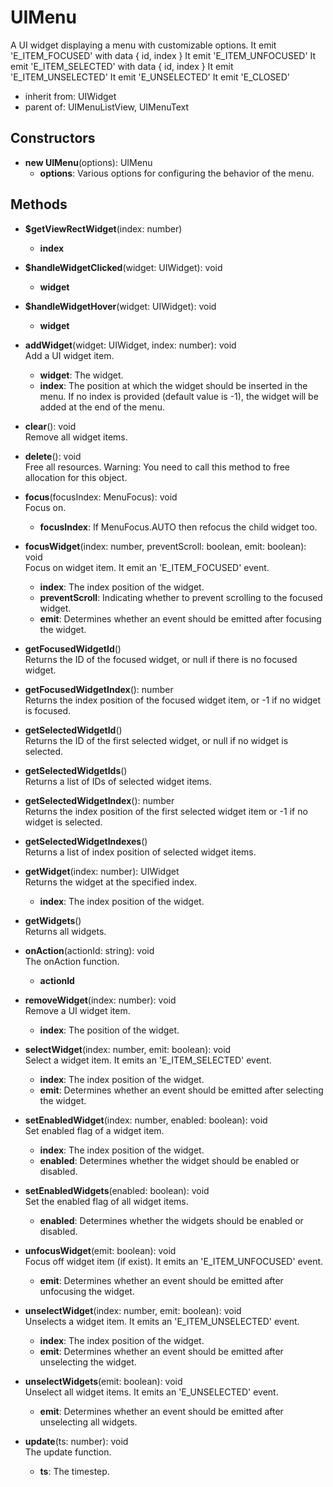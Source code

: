 # UIMenu

A UI widget displaying a menu with customizable options.
It emit 'E_ITEM_FOCUSED' with data { id, index }
It emit 'E_ITEM_UNFOCUSED'
It emit 'E_ITEM_SELECTED' with data { id, index }
It emit 'E_ITEM_UNSELECTED'
It emit 'E_UNSELECTED'
It emit 'E_CLOSED'
- inherit from: UIWidget
- parent of: UIMenuListView, UIMenuText
## Constructors
- **new UIMenu**(options): UIMenu   
   - **options**: Various options for configuring the behavior of the menu.
## Methods
- **$getViewRectWidget**(index: number)   
   - **index**

- **$handleWidgetClicked**(widget: UIWidget): void   
   - **widget**

- **$handleWidgetHover**(widget: UIWidget): void   
   - **widget**

- **addWidget**(widget: UIWidget, index: number): void   
Add a UI widget item.
   - **widget**: The widget.
   - **index**: The position at which the widget should be inserted in the menu. If no index is
provided (default value is -1), the widget will be added at the end of the menu.

- **clear**(): void   
Remove all widget items.

- **delete**(): void   
Free all resources.
Warning: You need to call this method to free allocation for this object.

- **focus**(focusIndex: MenuFocus): void   
Focus on.
   - **focusIndex**: If MenuFocus.AUTO then refocus the child widget too.

- **focusWidget**(index: number, preventScroll: boolean, emit: boolean): void   
Focus on widget item.
It emit an 'E_ITEM_FOCUSED' event.
   - **index**: The index position of the widget.
   - **preventScroll**: Indicating whether to prevent scrolling to the focused widget.
   - **emit**: Determines whether an event should be emitted after focusing the widget.

- **getFocusedWidgetId**()   
Returns the ID of the focused widget, or null if there is no focused widget.

- **getFocusedWidgetIndex**(): number   
Returns the index position of the focused widget item, or -1 if no widget is focused.

- **getSelectedWidgetId**()   
Returns the ID of the first selected widget, or null if no widget is selected.

- **getSelectedWidgetIds**()   
Returns a list of IDs of selected widget items.

- **getSelectedWidgetIndex**(): number   
Returns the index position of the first selected widget item or -1 if no widget is selected.

- **getSelectedWidgetIndexes**()   
Returns a list of index position of selected widget items.

- **getWidget**(index: number): UIWidget   
Returns the widget at the specified index.
   - **index**: The index position of the widget.

- **getWidgets**()   
Returns all widgets.

- **onAction**(actionId: string): void   
The onAction function.
   - **actionId**

- **removeWidget**(index: number): void   
Remove a UI widget item.
   - **index**: The position of the widget.

- **selectWidget**(index: number, emit: boolean): void   
Select a widget item.
It emits an 'E_ITEM_SELECTED' event.
   - **index**: The index position of the widget.
   - **emit**: Determines whether an event should be emitted after selecting the widget.

- **setEnabledWidget**(index: number, enabled: boolean): void   
Set enabled flag of a widget item.
   - **index**: The index position of the widget.
   - **enabled**: Determines whether the widget should be enabled or disabled.

- **setEnabledWidgets**(enabled: boolean): void   
Set the enabled flag of all widget items.
   - **enabled**: Determines whether the widgets should be enabled or disabled.

- **unfocusWidget**(emit: boolean): void   
Focus off widget item (if exist).
It emits an 'E_ITEM_UNFOCUSED' event.
   - **emit**: Determines whether an event should be emitted after unfocusing the widget.

- **unselectWidget**(index: number, emit: boolean): void   
Unselects a widget item.
It emits an 'E_ITEM_UNSELECTED' event.
   - **index**: The index position of the widget.
   - **emit**: Determines whether an event should be emitted after unselecting the widget.

- **unselectWidgets**(emit: boolean): void   
Unselect all widget items.
It emits an 'E_UNSELECTED' event.
   - **emit**: Determines whether an event should be emitted after unselecting all widgets.

- **update**(ts: number): void   
The update function.
   - **ts**: The timestep.
